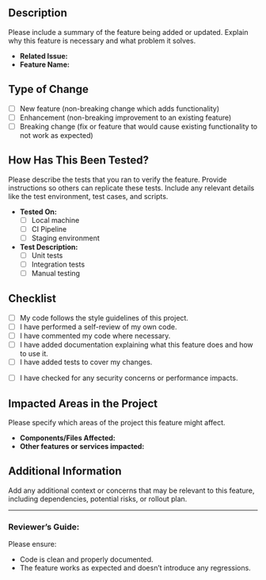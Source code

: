 ## Description

Please include a summary of the feature being added or updated. Explain why this feature is necessary and what problem it solves.

- **Related Issue:** 
- **Feature Name:** 

## Type of Change

- [ ] New feature (non-breaking change which adds functionality)
- [ ] Enhancement (non-breaking improvement to an existing feature)
- [ ] Breaking change (fix or feature that would cause existing functionality to not work as expected)

## How Has This Been Tested?

Please describe the tests that you ran to verify the feature. Provide instructions so others can replicate these tests. Include any relevant details like the test environment, test cases, and scripts.

- **Tested On:**
  - [ ] Local machine
  - [ ] CI Pipeline
  - [ ] Staging environment
- **Test Description:**
  - [ ] Unit tests
  - [ ] Integration tests
  - [ ] Manual testing

## Checklist

- [ ] My code follows the style guidelines of this project.
- [ ] I have performed a self-review of my own code.
- [ ] I have commented my code where necessary.
- [ ] I have added documentation explaining what this feature does and how to use it.
- [ ] I have added tests to cover my changes.
<!---[ ] All new and existing tests pass.-->
- [ ] I have checked for any security concerns or performance impacts.

## Impacted Areas in the Project

Please specify which areas of the project this feature might affect.

- **Components/Files Affected:** 
- **Other features or services impacted:** 

## Additional Information

Add any additional context or concerns that may be relevant to this feature, including dependencies, potential risks, or rollout plan.

---

### Reviewer’s Guide:
Please ensure:
- Code is clean and properly documented.
- The feature works as expected and doesn’t introduce any regressions.
